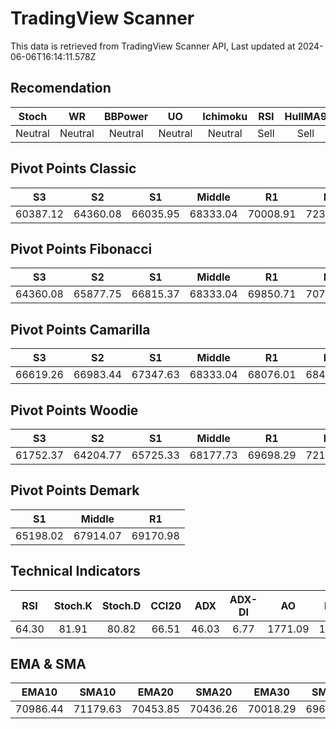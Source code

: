 # TradingView Scanner
This data is retrieved from TradingView Scanner API, Last updated at 2024-06-06T16:14:11.578Z

## Recomendation
| Stoch | WR | BBPower | UO | Ichimoku | RSI | HullMA9 |
| :---: | :---: | :---: | :---: | :---: | :---: | :---: |
| Neutral | Neutral | Neutral | Neutral | Neutral | Sell | Sell |

## Pivot Points Classic
| S3 | S2 | S1 | Middle | R1 | R2 | R3 |
| :---: | :---: | :---: | :---: | :---: | :---: | :---: |
| 60387.12 | 64360.08 | 66035.95 | 68333.04 | 70008.91 | 72306.00 | 76278.96 |

## Pivot Points Fibonacci
| S3 | S2 | S1 | Middle | R1 | R2 | R3 |
| :---: | :---: | :---: | :---: | :---: | :---: | :---: |
| 64360.08 | 65877.75 | 66815.37 | 68333.04 | 69850.71 | 70788.33 | 72306.00 |

## Pivot Points Camarilla
| S3 | S2 | S1 | Middle | R1 | R2 | R3 |
| :---: | :---: | :---: | :---: | :---: | :---: | :---: |
| 66619.26 | 66983.44 | 67347.63 | 68333.04 | 68076.01 | 68440.20 | 68804.38 |

## Pivot Points Woodie
| S3 | S2 | S1 | Middle | R1 | R2 | R3 |
| :---: | :---: | :---: | :---: | :---: | :---: | :---: |
| 61752.37 | 64204.77 | 65725.33 | 68177.73 | 69698.29 | 72150.69 | 73671.25 |

## Pivot Points Demark
| S1 | Middle | R1 |
| :---: | :---: | :---: |
| 65198.02 | 67914.07 | 69170.98 |

## Technical Indicators
| RSI | Stoch.K | Stoch.D | CCI20 | ADX | ADX-DI | AO | Mom | MACD | MACD | W.R | HullMA9 |
| :---: | :---: | :---: | :---: | :---: | :---: | :---: | :---: | :---: | :---: | :---: | :---: |
| 64.30 | 81.91 | 80.82 | 66.51 | 46.03 | 6.77 | 1771.09 | 167.18 | 710.12 | 722.15 | -21.82 | 71158.59 |

## EMA & SMA
| EMA10 | SMA10 | EMA20 | SMA20 | EMA30 | SMA30 | EMA50 | SMA50 | EMA100 | SMA100 | EMA200 | SMA200 |
| :---: | :---: | :---: | :---: | :---: | :---: | :---: | :---: | :---: | :---: | :---: | :---: |
| 70986.44 | 71179.63 | 70453.85 | 70436.26 | 70018.29 | 69658.87 | 69469.30 | 68916.74 | 68550.21 | 68918.79 | 67298.08 | 66426.00 |